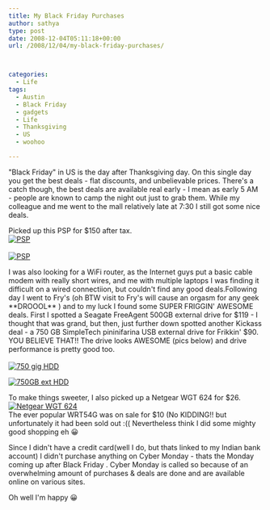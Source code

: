 ```yaml
---
title: My Black Friday Purchases
author: sathya
type: post
date: 2008-12-04T05:11:18+00:00
url: /2008/12/04/my-black-friday-purchases/



categories:
  - Life
tags:
  - Austin
  - Black Friday
  - gadgets
  - Life
  - Thanksgiving
  - US
  - woohoo

---
```

"Black Friday" in US is the day after Thanksgiving day. On this single day you get the best deals - flat discounts, and unbelievable prices. There's a catch though, the best deals are available real early - I mean as early 5 AM - people are known to camp the night out just to grab them. While my colleague and me went to the mall relatively late at 7:30 I still got some nice deals.

<!--more-->

Picked up this PSP for $150 after tax.  
<a href="https://www.flickr.com/photos/sathyabhat/3070126750/in/set-72157605200758599/" target="_blank"><img src="https://farm4.static.flickr.com/3055/3070126750_5b4f3e5fd2.jpg?v=0" alt="PSP" /></a>  
<a href="https://www.flickr.com/photos/sathyabhat/3070180730/" target="_blank"><br /> <img src="https://farm4.static.flickr.com/3009/3070180730_f7d1a832b9.jpg?v=0" alt="PSP" /></a>

I was also looking for a WiFi router, as the Internet guys put a basic cable modem with really short wires, and me with multiple laptops I was finding it difficult on a wired connectiion, but couldn't find any good deals.Following day I went to Fry's (oh BTW visit to Fry's will cause an orgasm for any geek \*\*DROOOL\*\* ) and to my luck I found some SUPER FRIGGIN' AWESOME deals. First I spotted a Seagate FreeAgent 500GB external drive for $119 - I thought that was grand, but then, just further down spotted another Kickass deal - a 750 GB SimpleTech pininifarina USB external drive for Frikkin' $90. YOU BELIEVE THAT!! The drive looks AWESOME (pics below) and drive performance is pretty good too.  
<a href="https://www.flickr.com/photos/sathyabhat/3069315125/in/set-72157605200758599/" target="_blank"><br /> <img src="https://farm4.static.flickr.com/3227/3069315125_6265ff2cc3.jpg?v=0" alt="750 gig HDD" /></a>

<a href="https://www.flickr.com/photos/sathyabhat/3070140782/in/set-72157605200758599/" target="_blank"><img src="https://farm4.static.flickr.com/3190/3070140782_efcd66b9f8.jpg?v=0" alt="750GB ext HDD" /></a>

To make things sweeter, I also picked up a Netgear WGT 624 for $26.  
<a href="https://www.flickr.com/photos/sathyabhat/3069348789/" target="_blank"><img src="https://farm4.static.flickr.com/3212/3069348789_3a50f0290a.jpg?v=0" alt="Netgear WGT 624" /></a>  
The ever popular WRT54G was on sale for $10 (No KIDDING!! but unfortunately it had been sold out :(( Nevertheless think I did some mighty good shopping eh 😀

Since I didn't have a credit card(well I do, but thats linked to my Indian bank account) I didn't purchase anything on Cyber Monday - thats the Monday coming up after Black Friday . Cyber Monday is called so because of an overwhelming amount of purchases & deals are done and are available online on various sites.

Oh well I'm happy 😀
